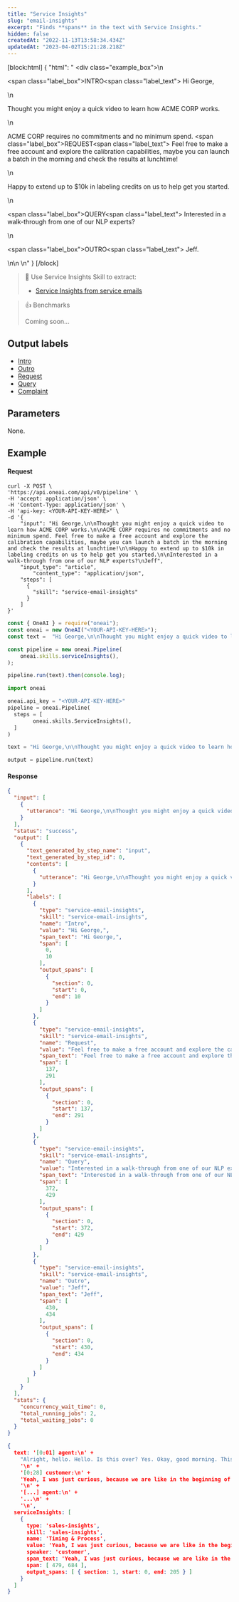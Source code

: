 ```yaml
---
title: "Service Insights"
slug: "email-insights"
excerpt: "Finds **spans** in the text with Service Insights."
hidden: false
createdAt: "2022-11-13T13:58:34.434Z"
updatedAt: "2023-04-02T15:21:28.218Z"
---
```

[block:html]
{
  "html": "  <div class=\"example_box\">\n       <p><span class=\"label_box\">INTRO</span><span class=\"label_text\"> Hi George,</p>\n    <p>Thought you might enjoy a quick video to learn how ACME CORP works.</p>\n    <p>ACME CORP requires no commitments and no minimum spend. <span class=\"label_box\">REQUEST</span><span class=\"label_text\"> Feel free to make a free account and explore the calibration capabilities, maybe you can launch a batch in the morning and check the results at lunchtime!</p>\n    <p>Happy to extend up to $10k in labeling credits on us to help get you started.</p>  \n    <p><span class=\"label_box\">QUERY</span><span class=\"label_text\"> Interested in a walk-through from one of our NLP experts?</p>\n    <p><span class=\"label_box\">OUTRO</span><span class=\"label_text\"> Jeff.</p>  \n\n  </div>  \n"
}
[/block]



> 📘 Use Service Insights Skill to extract:
> 
> - [Service Insights from service emails](https://studio.oneai.com/?pipeline=n8cw9i)

> 👍 Benchmarks
> 
> Coming soon...

## Output labels

- [Intro](doc:intro-label) 
- [Outro](doc:outro-label) 
- [Request](doc:request-label) 
- [Query](doc:query-label) 
- [Complaint](doc:complaint-label)

## Parameters

None.

## Example

#### Request

```curl
curl -X POST \
'https://api.oneai.com/api/v0/pipeline' \
-H 'accept: application/json' \
-H 'Content-Type: application/json' \
-H 'api-key: <YOUR-API-KEY-HERE>' \
-d '{
    "input": "Hi George,\n\nThought you might enjoy a quick video to learn how ACME CORP works.\n\nACME CORP requires no commitments and no minimum spend. Feel free to make a free account and explore the calibration capabilities, maybe you can launch a batch in the morning and check the results at lunchtime!\n\nHappy to extend up to $10k in labeling credits on us to help get you started.\n\nInterested in a walk-through from one of our NLP experts?\nJeff",
    "input_type": "article",
		"content_type": "application/json",
    "steps": [
      {
        "skill": "service-email-insights"
      }   
    ]
}'
```
```javascript Node.js
const { OneAI } = require("oneai");
const oneai = new OneAI("<YOUR-API-KEY-HERE>");
const text =  "Hi George,\n\nThought you might enjoy a quick video to learn how ACME CORP works.\n\nACME CORP requires no commitments and no minimum spend. Feel free to make a free account and explore the calibration capabilities, maybe you can launch a batch in the morning and check the results at lunchtime!\n\nHappy to extend up to $10k in labeling credits on us to help get you started.\n\nInterested in a walk-through from one of our NLP experts?\nJeff";

const pipeline = new oneai.Pipeline(
	oneai.skills.serviceInsights(),
);

pipeline.run(text).then(console.log);
```
```python
import oneai

oneai.api_key = "<YOUR-API-KEY-HERE>"
pipeline = oneai.Pipeline(
  steps = [
		oneai.skills.ServiceInsights(),
  ]
)

text = "Hi George,\n\nThought you might enjoy a quick video to learn how ACME CORP works.\n\nACME CORP requires no commitments and no minimum spend. Feel free to make a free account and explore the calibration capabilities, maybe you can launch a batch in the morning and check the results at lunchtime!\n\nHappy to extend up to $10k in labeling credits on us to help get you started.\n\nInterested in a walk-through from one of our NLP experts?\nJeff"

output = pipeline.run(text)
```



#### Response

```json API Response
{
  "input": [
    {
      "utterance": "Hi George,\n\nThought you might enjoy a quick video to learn how ACME CORP works.\n\nACME CORP requires no commitments and no minimum spend. Feel free to make a free account and explore the calibration capabilities, maybe you can launch a batch in the morning and check the results at lunchtime!\n\nHappy to extend up to $10k in labeling credits on us to help get you started.\n\nInterested in a walk-through from one of our NLP experts?\nJeff"
    }
  ],
  "status": "success",
  "output": [
    {
      "text_generated_by_step_name": "input",
      "text_generated_by_step_id": 0,
      "contents": [
        {
          "utterance": "Hi George,\n\nThought you might enjoy a quick video to learn how ACME CORP works.\n\nACME CORP requires no commitments and no minimum spend. Feel free to make a free account and explore the calibration capabilities, maybe you can launch a batch in the morning and check the results at lunchtime!\n\nHappy to extend up to $10k in labeling credits on us to help get you started.\n\nInterested in a walk-through from one of our NLP experts?\nJeff"
        }
      ],
      "labels": [
        {
          "type": "service-email-insights",
          "skill": "service-email-insights",
          "name": "Intro",
          "value": "Hi George,",
          "span_text": "Hi George,",
          "span": [
            0,
            10
          ],
          "output_spans": [
            {
              "section": 0,
              "start": 0,
              "end": 10
            }
          ]
        },
        {
          "type": "service-email-insights",
          "skill": "service-email-insights",
          "name": "Request",
          "value": "Feel free to make a free account and explore the calibration capabilities, maybe you can launch a batch in the morning and check the results at lunchtime!",
          "span_text": "Feel free to make a free account and explore the calibration capabilities, maybe you can launch a batch in the morning and check the results at lunchtime!",
          "span": [
            137,
            291
          ],
          "output_spans": [
            {
              "section": 0,
              "start": 137,
              "end": 291
            }
          ]
        },
        {
          "type": "service-email-insights",
          "skill": "service-email-insights",
          "name": "Query",
          "value": "Interested in a walk-through from one of our NLP experts?",
          "span_text": "Interested in a walk-through from one of our NLP experts?",
          "span": [
            372,
            429
          ],
          "output_spans": [
            {
              "section": 0,
              "start": 372,
              "end": 429
            }
          ]
        },
        {
          "type": "service-email-insights",
          "skill": "service-email-insights",
          "name": "Outro",
          "value": "Jeff",
          "span_text": "Jeff",
          "span": [
            430,
            434
          ],
          "output_spans": [
            {
              "section": 0,
              "start": 430,
              "end": 434
            }
          ]
        }
      ]
    }
  ],
  "stats": {
    "concurrency_wait_time": 0,
    "total_running_jobs": 2,
    "total_waiting_jobs": 0
  }
}
```
```json SDKs Response
{
  text: '[0:01] agent:\n' +
    "Alright, hello. Hello. Is this over? Yes. Okay, good morning. This is Shlomi Cucinelli from ena dot, how are you? I'm fine. How are you? I'm doing well. My apologies for calling out of the blue the I noticed that you recently downloaded a paper of ours regarding AI driven business monitoring or anomaly detection, if you will. I was curious to see what drove your interest. I don't know if that was a good time, perhaps maybe later on is better?\n" +
    '\n' +
    '[0:28] customer:\n' +
    'Yeah, I was just curious, because we are like in the beginning of looking at data governance solutions, but we are far away from from anything in the pipeline, or fourth, or just just information purposes.\n' +
    '\n' +
    '[...] agent:\n' +
    '...\n' +
    '\n',
  serviceInsights: [
    {
      type: 'sales-insights',
      skill: 'sales-insights',
      name: 'Timing & Process',
      value: 'Yeah, I was just curious, because we are like in the beginning of looking at data governance solutions, but we are far away from from anything in the pipeline, or fourth, or just just information purposes.',
      speaker: 'customer',
      span_text: 'Yeah, I was just curious, because we are like in the beginning of looking at data governance solutions, but we are far away from from anything in the pipeline, or fourth, or just just information purposes.',
      span: [ 479, 684 ],
      output_spans: [ { section: 1, start: 0, end: 205 } ]
    }
  ]
}
```